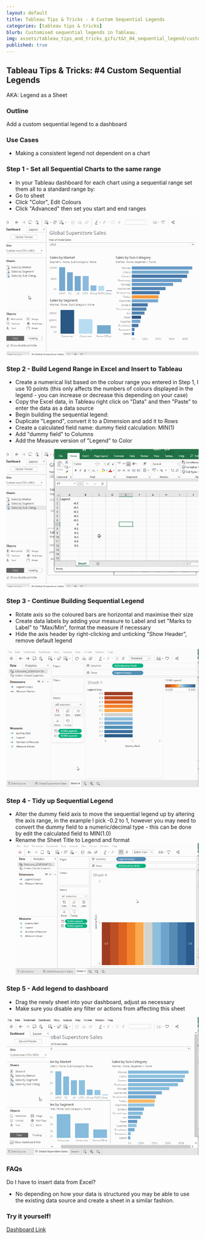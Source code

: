```yaml
---
layout: default
title: Tableau Tips & Tricks - 4 Custom Sequential Legends
categories: [tableau tips & tricks]
blurb: Customised sequential legends in Tableau.
img: assets/tableau_tips_and_tricks_gifs/t&t_04_sequential_legend/custom_seq_legend_4_tidy_up_seq.gif 
published: true
---
```

## Tableau Tips & Tricks: #4 Custom Sequential Legends
AKA: Legend as a Sheet

### Outline

Add a custom sequential legend to a dashboard

### Use Cases
- Making a consistent legend not dependent on a chart

### Step 1 - Set all Sequential Charts to the same range
- In your Tableau dashboard for each chart using a sequential range set them all to a standard range by:
- Go to sheet
- Click "Color", Edit Colours
- Click "Advanced" then set you start and end ranges

![Step 1](/assets/tableau_tips_and_tricks_gifs/t&t_04_sequential_legend/custom_seq_legend_1_set_seq_for_all.gif "Step 1")


### Step 2 - Build Legend Range in Excel and Insert to Tableau
- Create a numerical list based on the colour range you entered in Step 1, I use 10 points (this only affects the numbers of colours displayed in the legend - you can increase or decrease this depending on your case)
- Copy the Excel data, in Tableau right click on "Data" and then "Paste" to enter the data as a data source
- Begin building the sequential legend:
- Duplicate "Legend", convert it to a Dimension and add it to Rows
- Create a calculated field
     name: dummy field
     calculation: MIN(1)
- Add "dummy field" to Columns
- Add the Measure version of "Legend" to Color

![Step 2](/assets/tableau_tips_and_tricks_gifs/t&t_04_sequential_legend/custom_seq_legend_2_excel_transfer.gif "Step 2")


### Step 3 - Continue Building Sequential Legend
- Rotate axis so the coloured bars are horizontal and maximise their size
- Create data labels by adding your measure to Label and set "Marks to Label" to "Max/Min", format the measure if necessary
- Hide the axis header by right-clicking and unticking "Show Header", remove default legend

![Step 3](/assets/tableau_tips_and_tricks_gifs/t&t_04_sequential_legend/custom_seq_legend_3_build_seq.gif "Step 3")


### Step 4 - Tidy up Sequential Legend
- Alter the dummy field axis to move the sequential legend up by altering the axis range, in the example I pick -0.2 to 1, however you may need to convert the dummy field to a numeric/decimal type - this can be done by edit the calculated field to MIN(1.0)
- Rename the Sheet Title to Legend and format
![Step 4](/assets/tableau_tips_and_tricks_gifs/t&t_04_sequential_legend/custom_seq_legend_4_tidy_up_seq.gif "Step 4")


### Step 5 - Add legend to dashboard
- Drag the newly sheet into your dashboard, adjust as necessary
- Make sure you disable any filter or actions from affecting this sheet

![Step 5](/assets/tableau_tips_and_tricks_gifs/t&t_04_sequential_legend/custom_seq_legend_5_add_to_dash.gif "Step 5")

### FAQs

Do I have to insert data from Excel?

- No depending on how your data is structured you may be able to use the existing data source and create a sheet in a similar fashion. 

### Try it yourself!
[Dashboard Link](https://public.tableau.com/views/TipsTricks4-CustomSequentialLegend/GlobalSuperstoreSales?:embed=y&:display_count=yes)